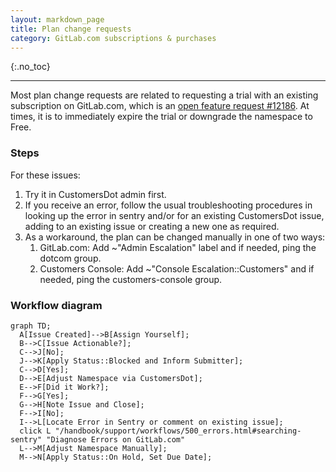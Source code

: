 ```yaml
---
layout: markdown_page
title: Plan change requests
category: GitLab.com subscriptions & purchases
---
```


{:.no_toc}

----

Most plan change requests are related to requesting a trial with an existing
subscription on GitLab.com, which is an [open feature request #12186](https://gitlab.com/gitlab-org/gitlab/-/issues/12186).
At times, it is to immediately expire the trial or downgrade the namespace to Free.

### Steps

For these issues:

1. Try it in CustomersDot admin first.
1. If you receive an error, follow the usual troubleshooting procedures in
   looking up the error in sentry and/or for an existing CustomersDot issue,
   adding to an existing issue or creating a new one as required.
1. As a workaround, the plan can be changed manually in one of two ways:
   1. GitLab.com: Add ~"Admin Escalation" label and if needed, ping the dotcom group.
   1. Customers Console: Add ~"Console Escalation::Customers" and if needed, ping the customers-console group.

### Workflow diagram

```mermaid
graph TD;
  A[Issue Created]-->B[Assign Yourself];
  B-->C[Issue Actionable?];
  C-->J[No];
  J-->K[Apply Status::Blocked and Inform Submitter];
  C-->D[Yes];
  D-->E[Adjust Namespace via CustomersDot];
  E-->F[Did it Work?];
  F-->G[Yes];
  G-->H[Note Issue and Close];
  F-->I[No];
  I-->L[Locate Error in Sentry or comment on existing issue];
  click L "/handbook/support/workflows/500_errors.html#searching-sentry" "Diagnose Errors on GitLab.com"
  L-->M[Adjust Namespace Manually];
  M-->N[Apply Status::On Hold, Set Due Date];
```
